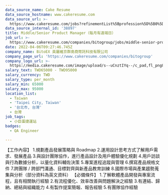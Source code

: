 ```yaml
---
data_source_name: Cake Resume
data_source_hostname: www.cakeresume.com
data_source_url: >-
  https://www.cakeresume.com/jobs?refinementList%5Bprofession%5D%5B0%5D=engineering_qa-engineer&refinementList%5Bsalary_type%5D=per_month&refinementList%5Bsalary_currency%5D=TWD&range%5Bsalary_range%5D%5Bmax%5D=600000
data_source_internal_id: '38897'
title: Middle/Senior Product Manager（每月有遠端日）
job_url: >-
  https://www.cakeresume.com/companies/bitogroup/jobs/middle-senior-product-manager
date: 2022-04-06T09:27:46.745Z
company_name: BitoEX 英屬維京群島商幣託科技有限公司
company_page_url: 'https://www.cakeresume.com/companies/bitogroup'
company_logo_url: >-
  https://media.cakeresume.com/image/upload/s--uCnztIYq--/c_pad,fl_png8,h_200,w_200/v1673231127/ecf5ara1rpsdm8qotpa4.png
salary_text: TWD65000 - TWD95000
salary_currency: TWD
salary_type: per_month
salary_min: 65000
salary_max: 95000
location_list:
  - Taiwan
  - 'Taipei City, Taiwan'
  - '台北市, 台灣'
  - 台灣
job_tags:
  - 小巨蛋捷運站
badges:
  - QA Engineer

---
```


【工作內容】 1.規劃產品發展策略與 Roadmap 2.運用設計思考方式了解用戶需求、發展產品 3.與設計團隊協作，進行產品設計及用戶體驗優化規劃 4.用戶訪談與行為數據分析，以量化資料輔佐決策 5.專案進程追蹤與管理 6.撰寫產品規格文件 7.跨團隊 / 跨部門溝通、目標對齊與新產品教育訓練 8.國際市場與產業趨勢蒐集與分析（部分資料為英文資料） 【必備條件】 1.了解軟體產品開發與專案流程，且有相關執行經驗 2.有流程優化、效率改善與問題解決之經驗 3.有連結、歸納、總結與組織能力 4.有製作提案簡報、報告經驗 5.有團隊協作經驗